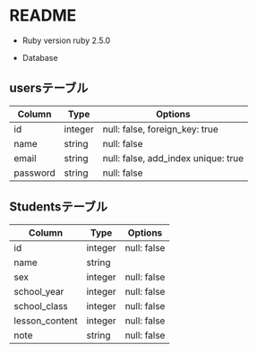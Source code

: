 # README

* Ruby version
ruby 2.5.0


* Database
## usersテーブル
|Column|Type|Options|
|------|----|-------|
|id      |integer|null: false, foreign_key: true|
|name    |string |null: false|
|email   |string |null: false, add_index unique: true|
|password|string |null: false|

## Studentsテーブル
<!-- sex,school_year等のintegerにしているののちにenumでデータを保存するため -->
|Column|Type|Options|
|------|----|-------|
|id             |integer|null: false|
|name           |string |
|sex            |integer|null: false|
|school_year    |integer|null: false|
|school_class   |integer|null: false|
|lesson_content |integer|null: false|
|note           |string |null: false|
